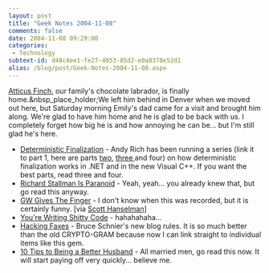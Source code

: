 ```yaml
---
layout: post
title: "Geek Notes 2004-11-08"
comments: false
date: 2004-11-08 09:29:00
categories:
 - Technology
subtext-id: d48c4ee1-fe27-4053-85d2-e0a8378e52d1
alias: /blog/post/Geek-Notes-2004-11-08.aspx
---
```



[Atticus Finch](http://www.provost.org/atticus-finch.asp), our family's chocolate labrador, is finally home.&nbsp_place_holder;We left him behind in Denver when we moved out here, but Saturday morning Emily's dad came for a visit and brought him along. We're glad to have him home and he is glad to be back with us. I completely forget how big he is and how annoying he can be... but I'm still glad he's here.

  * [Deterministic Finalization](http://weblogs.asp.net/arich/archive/2004/09/23/233683.aspx) - Andy Rich has been running a series (link it to part 1, here are parts [two](http://weblogs.asp.net/arich/archive/2004/09/29/235959.aspx), [three ](http://weblogs.asp.net/arich/archive/2004/10/18/244148.aspx)and four) on how deterministic finalization works in .NET and in the new Visual C++. If you want the best parts, read three and four.
  * [Richard Stallman Is Paranoid](http://mm.gnu.org.in/pipermail/fsf-friends/2004-October/002484.html) - Yeah, yeah... you already knew that, but go read this anyway.
  * [GW Gives The Finger](http://www.hanselman.com/blog/content/binary/bushuncensored.mov) - I don't know when this was recorded, but it is certainly funny. [via [Scott Hanselman](http://www.hanselman.com/blog/PermaLink.aspx?guid=db9ebcc2-ff1b-4904-997e-98053013af9e)]
  * [You're Writing Shitty Code](http://www.bistrotech.net/weblog/PermaLink.aspx?guid=4d6b7d27-18ab-48ef-b368-825d70a40cd6) - hahahahaha...
  * [Hacking Faxes](http://www.schneier.com/blog/archives/2004/11/hacking_faxes.html) - Bruce Schnier's new blog rules. It is so much better than the old CRYPTO-GRAM because now I can link straight to individual items like this gem.
  * [10 Tips to Being a Better Husband](http://fitness.msn.com/articles/feeds/article.aspx?dept=exercise&article=et_mh_091304_betterhusband&GT1=5100) - All married men, go read this now. It will start paying off very quickly... believe me.

